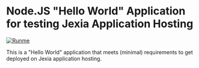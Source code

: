 # Node.JS "Hello World" Application for testing Jexia Application Hosting

[![Runme](https://runme.io/static/but.svg)](https://runme.io/runme?repo_url=https://github.com/jexia/test-node-app.git&repo_branch=master)

This is a "Hello World" application that meets (minimal) requirements to get deployed on Jexia application hosting.
